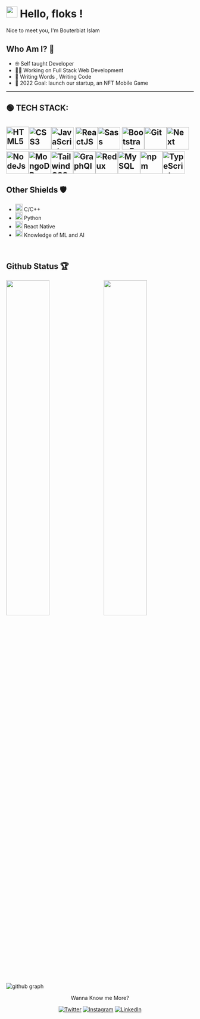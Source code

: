 # <img src="https://raw.githubusercontent.com/MartinHeinz/MartinHeinz/master/wave.gif" width="30px"> Hello, floks !

Nice to meet you, I'm Bouterbiat Islam

## Who Am I? 🤠

- 🤓 Self taught Developer 
- 👩‍💻 Working on Full Stack Web Development 
- 📝 Writing Words , Writing Code
- 🎯 2022 Goal: launch our startup, an NFT Mobile Game

-------------------------------
## 🟢 TECH STACK:
<img src="https://cdn1.iconfinder.com/data/icons/logotypes/32/badge-html-5-512.png" width='61' title='HTML5' /><img src="https://cdn1.iconfinder.com/data/icons/logotypes/32/badge-css-3-512.png" width='60' title='CSS3'  /><img src="https://cdn4.iconfinder.com/data/icons/logos-and-brands/512/187_Js_logo_logos-512.png" width='60' title='JavaScript'   /> <img src="https://cdn4.iconfinder.com/data/icons/logos-3/600/React.js_logo-512.png" width="60" title="ReactJS"><img src="https://cdn4.iconfinder.com/data/icons/logos-and-brands/512/288_Sass_logo-512.png" width='60'  title='Sass' />     <img src="https://pics.freeicons.io/uploads/icons/png/19681752361536207300-512.png" width='60' title='Bootstrap 5'   /><img src="https://pics.freeicons.io/uploads/icons/png/9374299221540553610-512.png" width='60'  title='Git' /><img src="https://pics.freeicons.io/uploads/icons/png/9114856761551941711-512.png" width='60'  title='Next' /><img src="https://pics.freeicons.io/uploads/icons/png/8954758561551942278-512.png" width='60'  title='NodeJs' /><img src="https://pics.freeicons.io/uploads/icons/png/1888890291551942128-512.png" width='60'  title='MongoDB' /><img src="https://cdn.icon-icons.com/icons2/2699/PNG/512/tailwindcss_logo_icon_167923.png" width='60'  title='Tailwind CSS' /><img src="https://cdn.icon-icons.com/icons2/2107/PNG/512/file_type_graphql_icon_130564.png" width='60'  title='GraphQl' /><img src="https://cdn.icon-icons.com/icons2/2415/PNG/512/redux_original_logo_icon_146365.png" width='60'  title='Redux' /><img src="https://cdn.icon-icons.com/icons2/2415/PNG/512/mysql_original_wordmark_logo_icon_146417.png" width='60'  title='MySQL' /><img src="https://cdn.icon-icons.com/icons2/2415/PNG/512/npm_original_wordmark_logo_icon_146402.png" width='60'  title='npm' /><img src="https://cdn.icon-icons.com/icons2/2107/PNG/512/file_type_typescript_icon_130108.png" width='60'  title='TypeScript' />
-------------------------------

## Other Shields 🛡
 * <img src="https://cdn.icon-icons.com/icons2/2415/PNG/512/c_original_logo_icon_146611.png " width='20'  title='C' /> C/C++
 * <img src="https://cdn.icon-icons.com/icons2/112/PNG/512/python_18894.png " width='20'  title='Python' /> Python
 * <img src="https://cdn.icon-icons.com/icons2/2108/PNG/512/react_icon_130845.png " width='20'  title='React Native' /> React Native
 * <img src="https://cdn.icon-icons.com/icons2/1724/PNG/512/4023873-brain-learning-machine-machine-learning-ml_112855.png " width='20'  title='ML & AI' /> Knowledge of ML and AI

 <br />
 
## Github Status 🏆

<img  src="https://github-readme-stats.vercel.app/api?username=islambouterbiat&count_private=true&show_icons=true&hide_border=true&theme=react" width="48%" align="right" >
<img  src="https://github-readme-streak-stats.herokuapp.com/?user=islambouterbiat&theme=react" width="48%" >
<br>

![github graph](https://activity-graph.herokuapp.com/graph?username=islambouterbiat&theme=react-dark)
<br>

<p align="center">Wanna Know me More?</p>

<p align="center">
 
<a href="https://twitter.com/BouterbiatIslam">
<img src="https://img.shields.io/badge/-Twitter-%231DA1F2" alt="Twitter" /></a> 

<a href="https://www.instagram.com/islam_bouterbiat">
<img src="https://img.shields.io/badge/-Instagram-%23eb13a5" alt="Instagram" /></a>  

<a href="https://www.linkedin.com/in/islambouterbiat/">
<img src="https://img.shields.io/badge/-LinkedIn-%233781da" alt="LinkedIn"/></a>
    
